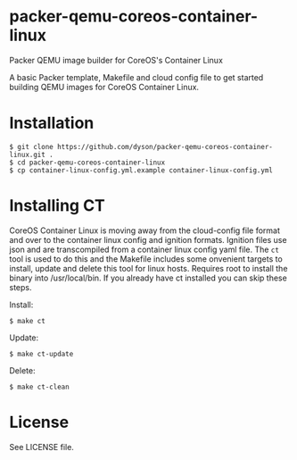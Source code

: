 # packer-qemu-coreos-container-linux
Packer QEMU image builder for CoreOS's Container Linux

A basic Packer template, Makefile and cloud config file to get started building QEMU images for CoreOS Container Linux.

# Installation
```
$ git clone https://github.com/dyson/packer-qemu-coreos-container-linux.git .
$ cd packer-qemu-coreos-container-linux
$ cp container-linux-config.yml.example container-linux-config.yml
```

# Installing CT

CoreOS Container Linux is moving away from the cloud-config file format and over to the container linux config and ignition formats. Ignition files use json and are transcompiled from a container linux config yaml file. The `ct` tool is used to do this and the Makefile includes some onvenient targets to install, update and delete this tool for linux hosts. Requires root to install the binary into /usr/local/bin. If you already have ct installed you can skip these steps.

Install:
```
$ make ct
```

Update:
```
$ make ct-update
```

Delete:
```
$ make ct-clean
```

# License
See LICENSE file.